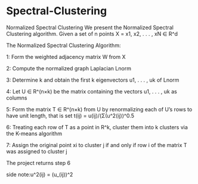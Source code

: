 # Spectral-Clustering
Normalized Spectral Clustering We present the Normalized Spectral Clustering algorithm. Given a set of n points X = x1, x2, . . . , xN ∈ R^d

The Normalized Spectral Clustering Algorithm:

1: Form the weighted adjacency matrix W from X

2: Compute the normalized graph Laplacian Lnorm

3: Determine k and obtain the first k eigenvectors u1, . . . , uk of Lnorm

4: Let U ∈ R^(n×k) be the matrix containing the vectors u1, . . . , uk as columns

5: Form the matrix T ∈ R^(n×k) from U by renormalizing each of U’s rows to have unit length, that is
set t(ij) = u(ij)/(Σ(u^2(ij))^0.5

6: Treating each row of T as a point in R^k, cluster them into k clusters via the K-means algorithm

7: Assign the original point xi to cluster j if and only if row i of the matrix T was assigned to cluster j

The project returns step 6

side note:u^2(ij) = (u_(ij))^2
